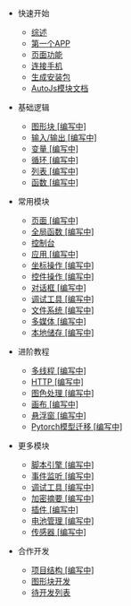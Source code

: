 
- 快速开始
  - [综述](/README.md)
  - [第一个APP](start/FirstApp.md)
  - [页面功能](start/PageIntroduce.md)
  - [连接手机](start/Connect.md)
  - [生成安装包](start/Build.md)
  - [AutoJs模块文档](start/AutoJsDocsLink.md)
  
- 基础逻辑
  - [图形块 [编写中]](javascript/Blocks.md)
  - [输入/输出 [编写中]](javascript/IO.md)
  - [变量 [编写中]](javascript/Variable.md)
  - [循环 [编写中]](javascript/Loop.md)
  - [列表 [编写中]](javascript/List.md)
  - [函数 [编写中]](javascript/Function.md)

- 常用模块
  - [页面 [编写中]](modules/UI.md)
  - [全局函数 [编写中]](modules/Glolbals.md)
  - [控制台](modules/Console.md)
  - [应用 [编写中]](modules/App.md)
  - [坐标操作 [编写中]](modules/Coordinates.md)
  - [控件操作 [编写中]](modules/Widgets.md)
  - [对话框 [编写中]](modules/Dialog.md)
  - [调试工具 [编写中]](modules/Debug.md)
  - [文件系统 [编写中]](modules/Files.md)
  - [多媒体 [编写中]](modules/Media.md)
  - [本地储存 [编写中]](modules/Storage.md)

- 进阶教程
  - [多线程 [编写中]](advance/Threads.md)
  - [HTTP [编写中]](advance/HTTP.md)
  - [图色处理 [编写中]](advance/Images.md)
  - [画布 [编写中]](advance/Canvas.md)
  - [悬浮窗 [编写中]](more/Floaty.md)
  - [Pytorch模型迁移 [编写中]](advance/Pytorch.md)
  
- 更多模块
  - [脚本引擎 [编写中]](more/Engines.md)
  - [事件监听 [编写中]](more/Events.md)
  - [调试工具 [编写中]](more/Debug.md)
  - [加密摘要 [编写中]](more/Crypto.md)
  - [插件 [编写中]](more/Plugin.md)
  - [电池管理 [编写中]](more/Power.md)
  - [传感器 [编写中]](more/Sensor.md)

- 合作开发
  - [项目结构 [编写中]](development/Structure.md)
  - [图形块开发](development/DeveloporDocsc-Blocks.md)
  - [待开发列表](development/NeedList-Blocks.md)
